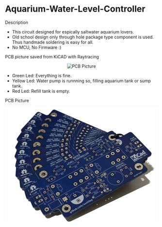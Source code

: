 # Aquarium-Water-Level-Controller

Description

* This circuit designed for espically saltwater aquarium lovers.
* Old school design only through hole package type component is used. Thus handmade soldering is easy for all.
* No MCU, No Firmware :)

PCB picture saved from KiCAD with Raytracing

<p align="center">
  <img src="WaterLevelController_V1.jpg" width="760" title="PCB Picture">
</p>

- Green Led: Everything is fine.
- Yellow Led: Water pump is runnning so, filling aquarium tank or sump tank.
- Red Led: Refill tank is empty.

PCB Picture

<p align="center">
  <img src="pcb_picture.png" width="600" title="PCB Picture">
</p>
